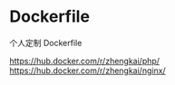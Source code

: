# Dockerfile
个人定制 Dockerfile

<https://hub.docker.com/r/zhengkai/php/>  
<https://hub.docker.com/r/zhengkai/nginx/>
